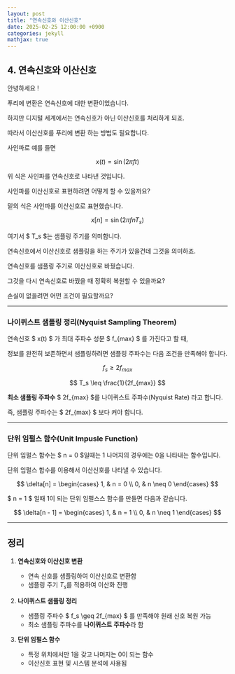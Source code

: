 ```yaml
---
layout: post
title: "연속신호와 이산신호"
date: 2025-02-25 12:00:00 +0900
categories: jekyll
mathjax: true
---
```


## **4. 연속신호와 이산신호**

안녕하세요 !

푸리에 변환은 연속신호에 대한 변환이었습니다.

하지만 디지털 세계에서는 연속신호가 아닌 이산신호를 처리하게 되죠.

따라서 이산신호를 푸리에 변환 하는 방법도 필요합니다.

사인파로 예를 들면

$$
x(t) = \sin(2\pi ft)
$$

위 식은 사인파를 연속신호로 나타낸 것입니다. 

사인파를 이산신호로 표현하려면 어떻게 할 수 있을까요?

밑의 식은 사인파를 이산신호로 표현했습니다.

$$
x[n] = \sin(2\pi fnT_{s})
$$

여기서 $ T_s $는 샘플링 주기를 의미합니다. 

연속신호에서 이산신호로 샘플링을 하는 주기가 있을건데 그것을 의미하죠.

연속신호를 샘플링 주기로 이산신호로 바꿨습니다. 

그것을 다시 연속신호로 바꿨을 때 정확히 복원할 수 있을까요? 

손실이 없을려면 어떤 조건이 필요할까요? 

---

### **나이퀴스트 샘플링 정리(Nyquist Sampling Theorem)**

연속신호 $ x(t) $ 가 최대 주파수 성분 $ f_{max} $ 를 가진다고 할 때, 

정보를 완전히 보존하면서 샘플링하려면 샘플링 주파수는 다음 조건을 만족해야 합니다.

$$
f_s \geq 2f_{max}
$$

$$
T_s \leq \frac{1}{2f_{max}}
$$

**최소 샘플링 주파수** $ 2f_{max} $를 나이퀴스트 주파수(Nyquist Rate) 라고 합니다.

즉, 샘플링 주파수는 $ 2f_{max} $ 보다 커야 합니다.

---

### **단위 임펄스 함수(Unit Impusle Function)**

단위 임펄스 함수는 $ n = 0 $일때는 1 나머지의 경우에는 0을 나타내는 함수입니다. 

단위 임펄스 함수를 이용해서 이산신호를 나타낼 수 있습니다.

$$
\delta[n] =
\begin{cases}
1, & n = 0 \\
0, & n \neq 0
\end{cases}
$$

$ n = 1 $ 일때 1이 되는 단위 임펄스스 함수를 만들면 다음과 같습니다.

$$
\delta[n - 1] =
\begin{cases}
1, & n = 1 \\
0, & n \neq 1
\end{cases}
$$

---

## **정리**

1. **연속신호와 이산신호 변환**  
   - 연속 신호를 샘플링하여 이산신호로 변환함  
   - 샘플링 주기 $T_s$를 적용하여 이산화 진행  

2. **나이퀴스트 샘플링 정리**  
   - 샘플링 주파수 $ f_s \geq 2f_{max} $ 를 만족해야 원래 신호 복원 가능  
   - 최소 샘플링 주파수를 **나이퀴스트 주파수**라 함  

3. **단위 임펄스 함수**  
   - 특정 위치에서만 1을 갖고 나머지는 0이 되는 함수  
   - 이산신호 표현 및 시스템 분석에 사용됨  